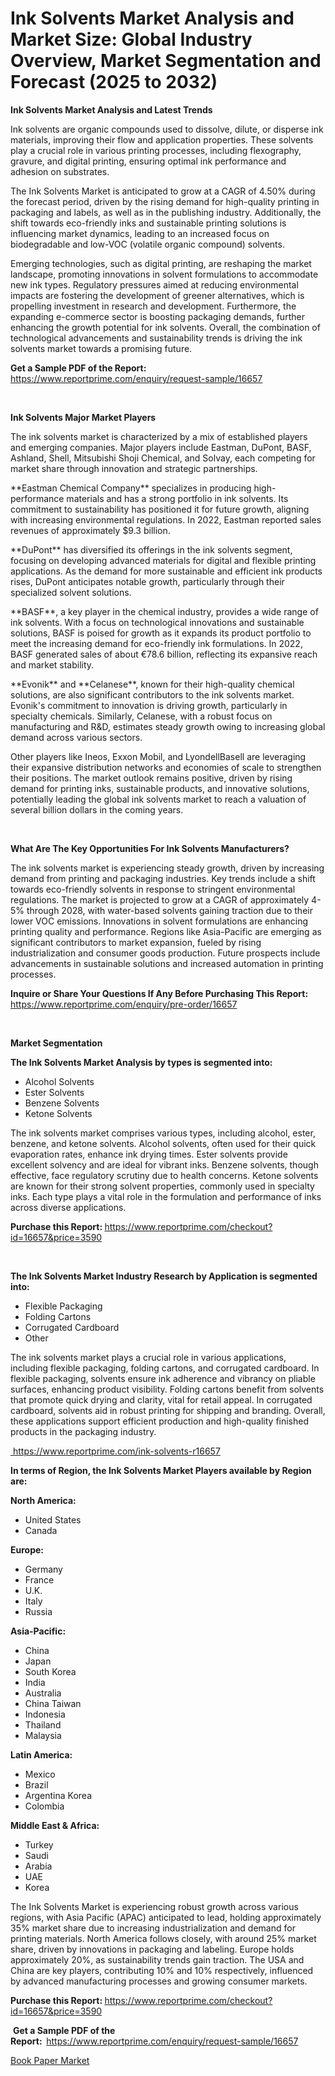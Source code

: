 <p><h1>Ink Solvents Market Analysis and Market Size: Global Industry Overview, Market Segmentation and Forecast (2025 to 2032)</h1></p><p><strong>Ink Solvents Market Analysis and Latest Trends</strong></p>
<p><p>Ink solvents are organic compounds used to dissolve, dilute, or disperse ink materials, improving their flow and application properties. These solvents play a crucial role in various printing processes, including flexography, gravure, and digital printing, ensuring optimal ink performance and adhesion on substrates. </p><p>The Ink Solvents Market is anticipated to grow at a CAGR of 4.50% during the forecast period, driven by the rising demand for high-quality printing in packaging and labels, as well as in the publishing industry. Additionally, the shift towards eco-friendly inks and sustainable printing solutions is influencing market dynamics, leading to an increased focus on biodegradable and low-VOC (volatile organic compound) solvents. </p><p>Emerging technologies, such as digital printing, are reshaping the market landscape, promoting innovations in solvent formulations to accommodate new ink types. Regulatory pressures aimed at reducing environmental impacts are fostering the development of greener alternatives, which is propelling investment in research and development. Furthermore, the expanding e-commerce sector is boosting packaging demands, further enhancing the growth potential for ink solvents. Overall, the combination of technological advancements and sustainability trends is driving the ink solvents market towards a promising future.</p></p>
<p><strong>Get a Sample PDF of the Report:&nbsp;</strong> <a href="https://www.reportprime.com/enquiry/request-sample/16657?utm_campaign=2761&utm_medium=2&utm_source=Github&utm_content=ia&utm_term=18032025&utm_id=ink-solvents">https://www.reportprime.com/enquiry/request-sample/16657</a></p>
<p>&nbsp;</p>
<p><strong>Ink Solvents Major Market Players</strong></p>
<p><p>The ink solvents market is characterized by a mix of established players and emerging companies. Major players include Eastman, DuPont, BASF, Ashland, Shell, Mitsubishi Shoji Chemical, and Solvay, each competing for market share through innovation and strategic partnerships.</p><p>**Eastman Chemical Company** specializes in producing high-performance materials and has a strong portfolio in ink solvents. Its commitment to sustainability has positioned it for future growth, aligning with increasing environmental regulations. In 2022, Eastman reported sales revenues of approximately $9.3 billion.</p><p>**DuPont** has diversified its offerings in the ink solvents segment, focusing on developing advanced materials for digital and flexible printing applications. As the demand for more sustainable and efficient ink products rises, DuPont anticipates notable growth, particularly through their specialized solvent solutions.</p><p>**BASF**, a key player in the chemical industry, provides a wide range of ink solvents. With a focus on technological innovations and sustainable solutions, BASF is poised for growth as it expands its product portfolio to meet the increasing demand for eco-friendly ink formulations. In 2022, BASF generated sales of about €78.6 billion, reflecting its expansive reach and market stability.</p><p>**Evonik** and **Celanese**, known for their high-quality chemical solutions, are also significant contributors to the ink solvents market. Evonik's commitment to innovation is driving growth, particularly in specialty chemicals. Similarly, Celanese, with a robust focus on manufacturing and R&D, estimates steady growth owing to increasing global demand across various sectors.</p><p>Other players like Ineos, Exxon Mobil, and LyondellBasell are leveraging their expansive distribution networks and economies of scale to strengthen their positions. The market outlook remains positive, driven by rising demand for printing inks, sustainable products, and innovative solutions, potentially leading the global ink solvents market to reach a valuation of several billion dollars in the coming years.</p></p>
<p>&nbsp;</p>
<p><strong>What Are The Key Opportunities For Ink Solvents Manufacturers?</strong></p>
<p><p>The ink solvents market is experiencing steady growth, driven by increasing demand from printing and packaging industries. Key trends include a shift towards eco-friendly solvents in response to stringent environmental regulations. The market is projected to grow at a CAGR of approximately 4-5% through 2028, with water-based solvents gaining traction due to their lower VOC emissions. Innovations in solvent formulations are enhancing printing quality and performance. Regions like Asia-Pacific are emerging as significant contributors to market expansion, fueled by rising industrialization and consumer goods production. Future prospects include advancements in sustainable solutions and increased automation in printing processes.</p></p>
<p><strong>Inquire or Share Your Questions If Any Before Purchasing This Report:</strong> <a href="https://www.reportprime.com/enquiry/pre-order/16657?utm_campaign=2761&utm_medium=2&utm_source=Github&utm_content=ia&utm_term=18032025&utm_id=ink-solvents">https://www.reportprime.com/enquiry/pre-order/16657</a></p>
<p>&nbsp;</p>
<p><strong>Market Segmentation</strong></p>
<p><strong>The Ink Solvents Market Analysis by types is segmented into:</strong></p>
<p><ul><li>Alcohol Solvents</li><li>Ester Solvents</li><li>Benzene Solvents</li><li>Ketone Solvents</li></ul></p>
<p><p>The ink solvents market comprises various types, including alcohol, ester, benzene, and ketone solvents. Alcohol solvents, often used for their quick evaporation rates, enhance ink drying times. Ester solvents provide excellent solvency and are ideal for vibrant inks. Benzene solvents, though effective, face regulatory scrutiny due to health concerns. Ketone solvents are known for their strong solvent properties, commonly used in specialty inks. Each type plays a vital role in the formulation and performance of inks across diverse applications.</p></p>
<p><strong>Purchase this Report:&nbsp;</strong><a href="https://www.reportprime.com/checkout?id=16657&price=3590&utm_campaign=2761&utm_medium=2&utm_source=Github&utm_content=ia&utm_term=18032025&utm_id=ink-solvents">https://www.reportprime.com/checkout?id=16657&price=3590</a></p>
<p>&nbsp;</p>
<p><strong>The Ink Solvents Market Industry Research by Application is segmented into:</strong></p>
<p><ul><li>Flexible Packaging</li><li>Folding Cartons</li><li>Corrugated Cardboard</li><li>Other</li></ul></p>
<p><p>The ink solvents market plays a crucial role in various applications, including flexible packaging, folding cartons, and corrugated cardboard. In flexible packaging, solvents ensure ink adherence and vibrancy on pliable surfaces, enhancing product visibility. Folding cartons benefit from solvents that promote quick drying and clarity, vital for retail appeal. In corrugated cardboard, solvents aid in robust printing for shipping and branding. Overall, these applications support efficient production and high-quality finished products in the packaging industry.</p></p>
<p><a href="https://www.reportprime.com/ink-solvents-r16657?utm_campaign=2761&utm_medium=2&utm_source=Github&utm_content=ia&utm_term=18032025&utm_id=ink-solvents">&nbsp;https://www.reportprime.com/ink-solvents-r16657</a></p>
<p><strong>In terms of Region, the Ink Solvents Market Players available by Region are:</strong></p>
<p>
    <p> <strong> North America: </strong>
        <ul>
            <li>United States</li>
            <li>Canada</li>
        </ul>
        </p> 
    <p> <strong> Europe: </strong>
        <ul>
            <li>Germany</li>
            <li>France</li>
            <li>U.K.</li>
            <li>Italy</li>
            <li>Russia</li>
        </ul>
        </p> 
    <p> <strong> Asia-Pacific: </strong>
        <ul>
            <li>China</li>
            <li>Japan</li>
            <li>South Korea</li>
            <li>India</li>
            <li>Australia</li>
            <li>China Taiwan</li>
            <li>Indonesia</li>
            <li>Thailand</li>
            <li>Malaysia</li>
        </ul>
        </p> 
    <p> <strong> Latin America: </strong>
        <ul>
            <li>Mexico</li>
            <li>Brazil</li>
            <li>Argentina Korea</li>
            <li>Colombia</li>
        </ul>
        </p> 
    <p> <strong> Middle East & Africa: </strong>
        <ul>
            <li>Turkey</li>
            <li>Saudi</li>
            <li>Arabia</li>
            <li>UAE</li>
            <li>Korea</li>
        </ul>
    </p>
    </p>
<p><p>The Ink Solvents Market is experiencing robust growth across various regions, with Asia Pacific (APAC) anticipated to lead, holding approximately 35% market share due to increasing industrialization and demand for printing materials. North America follows closely, with around 25% market share, driven by innovations in packaging and labeling. Europe holds approximately 20%, as sustainability trends gain traction. The USA and China are key players, contributing 10% and 10% respectively, influenced by advanced manufacturing processes and growing consumer markets.</p></p>
<p><strong>Purchase this Report: </strong><a href="https://www.reportprime.com/checkout?id=16657&price=3590&utm_campaign=2761&utm_medium=2&utm_source=Github&utm_content=ia&utm_term=18032025&utm_id=ink-solvents">https://www.reportprime.com/checkout?id=16657&price=3590</a></p>
<p>&nbsp;<strong>Get a Sample PDF of the Report:&nbsp;&nbsp;</strong><a href="https://www.reportprime.com/enquiry/request-sample/16657?utm_campaign=2761&utm_medium=2&utm_source=Github&utm_content=ia&utm_term=18032025&utm_id=ink-solvents">https://www.reportprime.com/enquiry/request-sample/16657</a></p>
<p><strong></strong></p>
<p><p><a href="https://github.com/penglatilles/Market-Research-Report-List-1/blob/main/book-paper-market.md?utm_campaign=2761&utm_medium=2&utm_source=Github&utm_content=ia&utm_term=18032025&utm_id=ink-solvents">Book Paper Market</a></p></p>